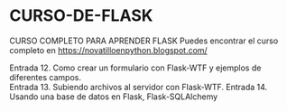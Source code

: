 # CURSO-DE-FLASK
CURSO COMPLETO PARA APRENDER FLASK
Puedes encontrar el curso completo en https://novatilloenpython.blogspot.com/

Entrada 12. Como crear un formulario con Flask-WTF y ejemplos de diferentes campos.<br />
Entrada 13. Subiendo archivos al servidor con Flask-WTF.
Entrada 14. Usando una base de datos en Flask, Flask-SQLAlchemy
